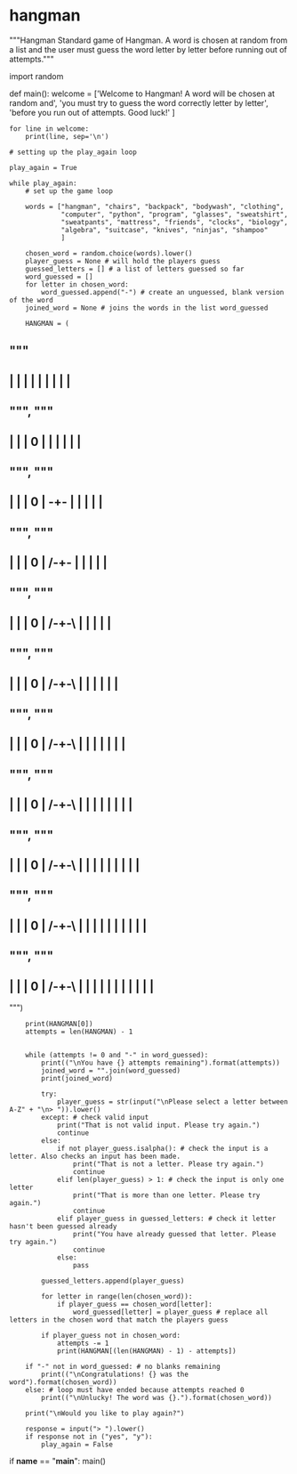# hangman
"""Hangman
Standard game of Hangman. A word is chosen at random from a list and the
user must guess the word letter by letter before running out of attempts."""

import random

def main():
    welcome = ['Welcome to Hangman! A word will be chosen at random and',
               'you must try to guess the word correctly letter by letter',
               'before you run out of attempts. Good luck!'
               ]

    for line in welcome:
        print(line, sep='\n')

    # setting up the play_again loop

    play_again = True

    while play_again:
        # set up the game loop

        words = ["hangman", "chairs", "backpack", "bodywash", "clothing",
                 "computer", "python", "program", "glasses", "sweatshirt",
                 "sweatpants", "mattress", "friends", "clocks", "biology",
                 "algebra", "suitcase", "knives", "ninjas", "shampoo"
                 ]

        chosen_word = random.choice(words).lower()
        player_guess = None # will hold the players guess
        guessed_letters = [] # a list of letters guessed so far
        word_guessed = []
        for letter in chosen_word:
            word_guessed.append("-") # create an unguessed, blank version of the word
        joined_word = None # joins the words in the list word_guessed

        HANGMAN = (
"""
-----
|   |
|
|
|
|
|
|
|
--------
""",
"""
-----
|   |
|   0
|
|
|
|
|
|
--------
""",
"""
-----
|   |
|   0
|  -+-
|
|
|
|
|
--------
""",
"""
-----
|   |
|   0
| /-+-
|
|
|
|
|
--------
""",
"""
-----
|   |
|   0
| /-+-\ 
|
|
|
|
|
--------
""",
"""
-----
|   |
|   0
| /-+-\ 
|   | 
|
|
|
|
--------
""",
"""
-----
|   |
|   0
| /-+-\ 
|   | 
|   | 
|
|
|
--------
""",
"""
-----
|   |
|   0
| /-+-\ 
|   | 
|   | 
|  |
|
|
--------
""",
"""
-----
|   |
|   0
| /-+-\ 
|   | 
|   | 
|  | 
|  | 
|
--------
""",
"""
-----
|   |
|   0
| /-+-\ 
|   | 
|   | 
|  | | 
|  | 
|
--------
""",
"""
-----
|   |
|   0
| /-+-\ 
|   | 
|   | 
|  | | 
|  | | 
|
--------
""")

        print(HANGMAN[0])
        attempts = len(HANGMAN) - 1


        while (attempts != 0 and "-" in word_guessed):
            print(("\nYou have {} attempts remaining").format(attempts))
            joined_word = "".join(word_guessed)
            print(joined_word)

            try:
                player_guess = str(input("\nPlease select a letter between A-Z" + "\n> ")).lower()
            except: # check valid input
                print("That is not valid input. Please try again.")
                continue                
            else: 
                if not player_guess.isalpha(): # check the input is a letter. Also checks an input has been made.
                    print("That is not a letter. Please try again.")
                    continue
                elif len(player_guess) > 1: # check the input is only one letter
                    print("That is more than one letter. Please try again.")
                    continue
                elif player_guess in guessed_letters: # check it letter hasn't been guessed already
                    print("You have already guessed that letter. Please try again.")
                    continue
                else:
                    pass

            guessed_letters.append(player_guess)

            for letter in range(len(chosen_word)):
                if player_guess == chosen_word[letter]:
                    word_guessed[letter] = player_guess # replace all letters in the chosen word that match the players guess

            if player_guess not in chosen_word:
                attempts -= 1
                print(HANGMAN[(len(HANGMAN) - 1) - attempts])

        if "-" not in word_guessed: # no blanks remaining
            print(("\nCongratulations! {} was the word").format(chosen_word))
        else: # loop must have ended because attempts reached 0
            print(("\nUnlucky! The word was {}.").format(chosen_word))

        print("\nWould you like to play again?")

        response = input("> ").lower()
        if response not in ("yes", "y"):
            play_again = False

if __name__ == "__main__":
    main()

